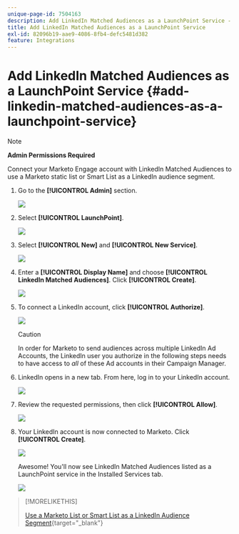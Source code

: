 ```yaml
---
unique-page-id: 7504163
description: Add LinkedIn Matched Audiences as a LaunchPoint Service - Marketo Docs - Product Documentation
title: Add LinkedIn Matched Audiences as a LaunchPoint Service
exl-id: 82096b19-aae9-4086-8fb4-defc5481d382
feature: Integrations
---
```

# Add LinkedIn Matched Audiences as a LaunchPoint Service {#add-linkedin-matched-audiences-as-a-launchpoint-service}

>[!NOTE]
>
>**Admin Permissions Required**

Connect your Marketo Engage account with LinkedIn Matched Audiences to use a Marketo static list or Smart List as a LinkedIn audience segment.

1. Go to the **[!UICONTROL Admin]** section.

   ![](assets/admin.png)

1. Select **[!UICONTROL LaunchPoint]**.

   ![](assets/image2014-12-5-14-3a35-3a27.png)

1. Select **[!UICONTROL New]** and **[!UICONTROL New Service]**.

   ![](assets/image2014-12-5-14-3a37-3a33.png)

1. Enter a **[!UICONTROL Display Name]** and choose **[!UICONTROL LinkedIn Matched Audiences]**. Click **[!UICONTROL Create]**.

   ![](assets/image2018-2-23-14-3a25-3a39.png)

1. To connect a LinkedIn account, click **[!UICONTROL Authorize]**.

   ![](assets/authorizeaccount.png)

   >[!CAUTION]
   >
   >In order for Marketo to send audiences across multiple LinkedIn Ad Accounts, the LinkedIn user you authorize in the following steps needs to have access to *all* of these Ad accounts in their Campaign Manager.

1. LinkedIn opens in a new tab. From here, log in to your LinkedIn account.

   ![](assets/image2018-2-23-14-3a32-3a20.png)

1. Review the requested permissions, then click **[!UICONTROL Allow]**.

   ![](assets/li-permissions.png)

1. Your LinkedIn account is now connected to Marketo. Click **[!UICONTROL Create]**.

   ![](assets/image2018-2-23-14-3a35-3a55.png)

   Awesome! You'll now see LinkedIn Matched Audiences listed as a LaunchPoint service in the Installed Services tab.

   ![](assets/bartholomew2.png)

>[!MORELIKETHIS]
>
>[Use a Marketo List or Smart List as a LinkedIn Audience Segment](/help/marketo/product-docs/demand-generation/social/social-functions/use-a-marketo-list-or-smart-list-as-a-linkedin-audience-segment.md){target="_blank"}
